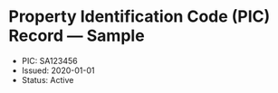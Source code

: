# Property Identification Code (PIC) Record — Sample
- PIC: SA123456
- Issued: 2020-01-01
- Status: Active
